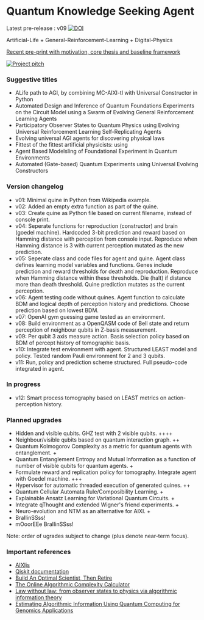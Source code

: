 # Quantum Knowledge Seeking Agent

Latest pre-release : v09 [![DOI](https://zenodo.org/badge/342195575.svg)](https://zenodo.org/badge/latestdoi/342195575)

Artificial-Life + General-Reinforcement-Learning + Digital-Physics

[Recent pre-print with motivation, core thesis and baseline framework](<./21-07-05 - QKSA.pdf>)

[![Project pitch](https://img.youtube.com/vi/RPHbsUFjZcI/0.jpg)](https://www.youtube.com/watch?v=RPHbsUFjZcI)

### Suggestive titles
* ALife path to AGI, by combining MC-AIXI-tl with Universal Constructor in Python
* Automated Design and Inference of Quantum Foundations Experiments on the Circuit Model using a Swarm of Evolving General Reinforcement Learning Agents
* Participatory Observer States to Quantum Physics using Evolving Universal Reinforcement Learning Self-Replicating Agents
* Evolving universal AGI agents for discovering physical laws
* Fittest of the fittest artificial physicists: using
* Agent Based Modelsling of Foundational Experiment in Quantum Environments
* Automated (Gate-based) Quantum Experiments using Universal Evolving Constructors

### Version changelog
* v01: Minimal quine in Python from Wikipedia example.
* v02: Added an empty extra function as part of the quine.
* v03: Create quine as Python file based on current filename, instead of console print.
* v04: Seperate functions for reproduction (constructor) and brain (goedel machine). Hardcoded 3-bit prediction and reward based on Hamming distance with perception from console input. Reproduce when Hamming distance is 3 with current perception mutated as the new prediction.
* v05: Seperate class and code files for agent and quine. Agent class defines learning model variables and functions. Genes include prediction and reward thresholds for death and reproduction. Reproduce when Hamming distance within these thresholds. Die (halt) if distance more than death threshold. Quine prediction mutates as the current perception.
* v06: Agent testing code without quines. Agent function to calculate BDM and logical depth of perception history and predictions. Choose prediction based on lowest BDM.
* v07: OpenAI gym guessing game tested as an environment.
* v08: Build environment as a OpenQASM code of Bell state and return perception of neighbour qubits in Z-basis measurement.
* v09: Per qubit 3 axis measure action. Basis selection policy based on BDM of percept history of tomographic basis.
* v10: Integrate test environment with agent. Structured LEAST model and policy. Tested random Pauli environment for 2 and 3 qubits.
* v11: Run, policy and prediction scheme structured. Full pseudo-code integrated in agent. 

### In progress
* v12: Smart process tomography based on LEAST metrics on action-perception history.

### Planned upgrades
* Hidden and visible qubits. GHZ test with 2 visible qubits. ++++
* Neighbour/visible qubits based on quantum interaction graph. ++
* Quantum Kolmogorov Complexity as a metric for quantum agents with entanglement. +
* Quantum Entanglement Entropy and Mutual Information as a function of number of visible qubits for quantum agents. +
* Formulate reward and replication policy for tomography. Integrate agent with Goedel machine. +++
* Hypervisor for automatic threaded execution of generated quines. ++
* Quantum Cellular Automata Rule/Composibility Learning. +
* Explainable Ansatz Learning for Variational Quantum Circuits. +
* Integrate qThought and extended Wigner's friend experiments. +
* Neuro-evolution and NTM as an alternative for AIXI. +
* BraIIinSSss!
* mOoorEEe BraIIinSSss!

Note: order of ugrades subject to change (plus denote near-term focus).

### Important references
* [AIXIjs](https://www.aslanides.io/aixijs/)
* [Qiskit documentation](https://qiskit.org/documentation/)
* [Build An Optimal Scientist, Then Retire](https://hplusmagazine.com/2010/01/05/build-optimal-scientist-then-retire/)
* [The Online Algorithmic Complexity Calculator](http://complexitycalculator.com/)
* [Law without law: from observer states to physics via algorithmic information theory](https://quantum-journal.org/papers/q-2020-07-20-301/)
* [Estimating Algorithmic Information Using Quantum Computing for Genomics Applications](https://www.mdpi.com/2076-3417/11/6/2696)
